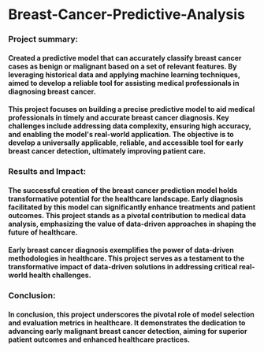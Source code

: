 # Breast-Cancer-Predictive-Analysis

### **Project summary:** 
#### Created a predictive model that can accurately classify breast cancer cases as benign or malignant based on a set of relevant features. By leveraging historical data and applying machine learning techniques, aimed to develop a reliable tool for assisting medical professionals in diagnosing breast cancer.
#### This project focuses on building a precise predictive model to aid medical professionals in timely and accurate breast cancer diagnosis. Key challenges include addressing data complexity, ensuring high accuracy, and enabling the model's real-world application. The objective is to develop a universally applicable, reliable, and accessible tool for early breast cancer detection, ultimately improving patient care.

### Results and Impact:
#### The successful creation of the breast cancer prediction model holds transformative potential for the healthcare landscape. Early diagnosis facilitated by this model can significantly enhance treatments and patient outcomes. This project stands as a pivotal contribution to medical data analysis, emphasizing the value of data-driven approaches in shaping the future of healthcare.
#### Early breast cancer diagnosis exemplifies the power of data-driven methodologies in healthcare. This project serves as a testament to the transformative impact of data-driven solutions in addressing critical real-world health challenges.

### Conclusion:
#### In conclusion, this project underscores the pivotal role of model selection and evaluation metrics in healthcare. It demonstrates the dedication to advancing early malignant breast cancer detection, aiming for superior patient outcomes and enhanced healthcare practices.
